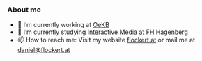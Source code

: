 ### About me

- 🔭 I’m currently working at [OeKB](https://www.oekb.at/)
- 🌱 I’m currently studying [Interactive Media at FH Hagenberg](https://www.fh-ooe.at/campus-hagenberg/studiengaenge/master/interactive-media/)
- 📫 How to reach me: Visit my website [flockert.at](https://flockert.at/) or mail me at [daniel@flockert.at](mailto:daniel@flockert.at)
